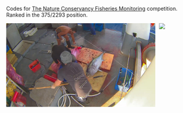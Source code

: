 Codes for [The Nature Conservancy Fisheries Monitoring](https://www.kaggle.com/c/the-nature-conservancy-fisheries-monitoring) competition. Ranked in the 375/2293 position.

<div style="display:flex;">
  <img src="https://raw.githubusercontent.com/toqitahamid/Nature-Conservancy-Fisheries-Monitoring/main/VGG16/VGG16_v1/img_00107.jpg" style="width:400px;margin-right:10px;">
  <img src="https://raw.githubusercontent.com/toqitahamid/Nature-Conservancy-Fisheries-Monitoring/main/VGG16/VGG16_v1/0.png" style="width:400px;">
</div>

